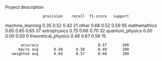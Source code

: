 Project description



                     precision    recall  f1-score   support

   machine_learning       0.35      0.52      0.42        21
              other       0.68      0.52      0.59        95
       mathemathics       0.65      0.65      0.65        37
       astrophysics       0.75      0.66      0.70        32
    quantum_physics       0.00      0.00      0.00         0
theoretical_physics       0.48      0.67      0.56        15

           accuracy                           0.57       200
          macro avg       0.49      0.50      0.49       200
       weighted avg       0.64      0.57      0.60       200
